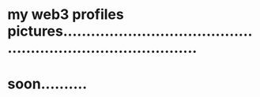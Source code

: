 # my web3 profiles pictures..................................................................................
# soon..........
